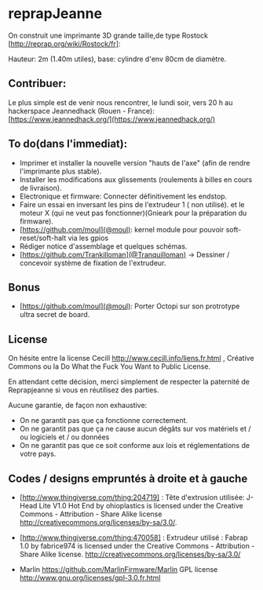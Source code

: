 # reprapJeanne

On construit une imprimante 3D grande taille,de type Rostock [http://reprap.org/wiki/Rostock/fr]:

Hauteur: 2m (1.40m utiles), base: cylindre d'env 80cm de diamètre.


## Contribuer:

Le plus simple est de venir nous rencontrer, le lundi soir, vers 20 h au hackerspace Jeannedhack (Rouen - France):  [https://www.jeannedhack.org/](https://www.jeannedhack.org/)

## To do(dans l'immediat):

* Imprimer et installer la nouvelle version "hauts de l'axe" (afin de rendre l'imprimante plus stable). 
* Installer les modifications aux glissements (roulements à billes en cours de livraison).
* Electronique et firmware: Connecter définitivement les endstop. 
* Faire un essai en inversant les pins de l'extrudeur 1 ( non utilisé). et le moteur X (qui ne veut pas fonctionner)(Gnieark pour la préparation du firmware).
* [https://github.com/moul](@moul): kernel module pour pouvoir soft-reset/soft-halt via les gpios
* Rédiger notice d'assemblage et quelques schémas.
* [https://github.com/Trankilloman](@Tranquilloman) -> Dessiner / concevoir système de fixation de l'extrudeur.


## Bonus

* [https://github.com/moul](@moul): Porter Octopi sur son protrotype ultra secret de board.

## License
On hésite entre la license Cecill http://www.cecill.info/liens.fr.html , Créative Commons ou la Do What the Fuck You Want to Public License.

En attendant cette décision, merci simplement de respecter la paternité de Reprapjeanne si vous en réutilisez des parties.

Aucune garantie, de façon non exhaustive:
* On ne garantit pas que ça fonctionne correctement.
* On ne garantit pas que ça ne cause aucun dégâts sur vos matériels et / ou logiciels et / ou données
* On ne garantit pas que ce soit conforme aux lois et réglementations de votre pays.

## Codes / designs empruntés à droite et à gauche

* [http://www.thingiverse.com/thing:204719] : Tête d'extrusion utilisée: J-Head Lite V1.0 Hot End by ohioplastics is licensed under the Creative Commons - Attribution - Share Alike license http://creativecommons.org/licenses/by-sa/3.0/. 

* [http://www.thingiverse.com/thing:470058] : Extrudeur utilisé : Fabrap 1.0 by fabrice974 is licensed under the Creative Commons - Attribution - Share Alike license. http://creativecommons.org/licenses/by-sa/3.0/

* Marlin https://github.com/MarlinFirmware/Marlin GPL license http://www.gnu.org/licenses/gpl-3.0.fr.html
